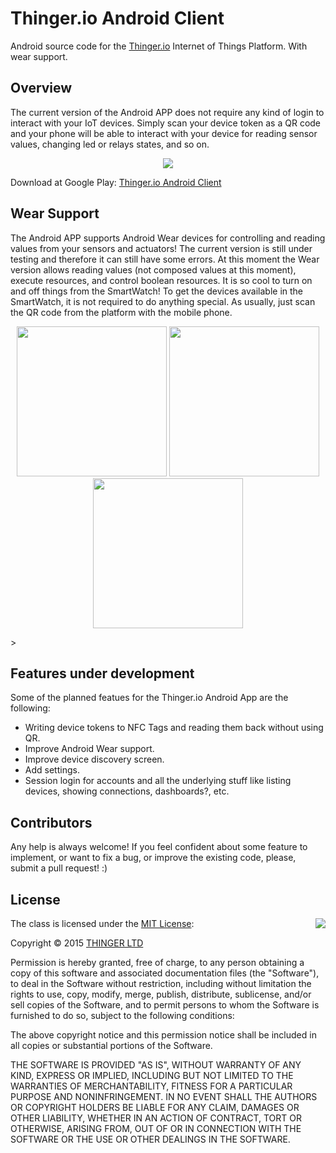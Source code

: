 # Thinger.io Android Client

Android source code for the [Thinger.io](https://thinger.io) Internet of Things Platform. With wear support.

## Overview

The current version of the Android APP does not require any kind of login to interact with your IoT devices. Simply scan your device token as a QR code and your phone will be able to interact with your device for reading sensor values, changing led or relays states, and so on.

<p align="center">
<img src="http://docs.thinger.io/arduino/assets/phone.png">
</p>

Download at Google Play: [Thinger.io Android Client](https://play.google.com/store/apps/details?id=io.thinger.thinger)

## Wear Support 
The Android APP supports Android Wear devices for controlling and reading values from your sensors and actuators! The current version is still under testing and therefore it can still have some errors. At this moment the Wear version allows reading values (not composed values at this moment), execute resources, and control boolean resources. It is so cool to turn on and off things from the SmartWatch! To get the devices available in the SmartWatch, it is not required to do anything special. As usually, just scan the QR code from the platform with the mobile phone.

<p align="center">
<img src="http://discoursefiles.s3-eu-west-1.amazonaws.com/original/1X/2faffe71abf48fd47281e32a91b676b15f6d2f05.png" width="240">
<img src="http://discoursefiles.s3-eu-west-1.amazonaws.com/original/1X/c413cff037d5f9a2941bc6a723b45259ef693196.png" width="240">
<img src="http://discoursefiles.s3-eu-west-1.amazonaws.com/original/1X/d120460c2c50f8ac9853fa1e5927548e2d1cb424.png" width="240">
</p>>

## Features under development

Some of the planned featues for the Thinger.io Android App are the following:

* Writing device tokens to NFC Tags and reading them back without using QR.
* Improve Android Wear support.
* Improve device discovery screen.
* Add settings.
* Session login for accounts and all the underlying stuff like listing devices, showing connections, dashboards?, etc.

## Contributors

Any help is always welcome! If you feel confident about some feature to implement, or want to fix a bug, or improve the existing code, please, submit a pull request! :)

## License

<img align="right" src="http://opensource.org/trademarks/opensource/OSI-Approved-License-100x137.png">

The class is licensed under the [MIT License](http://opensource.org/licenses/MIT):

Copyright &copy; 2015 [THINGER LTD](http://thinger.io)

Permission is hereby granted, free of charge, to any person obtaining a copy of this software and associated documentation files (the "Software"), to deal in the Software without restriction, including without limitation the rights to use, copy, modify, merge, publish, distribute, sublicense, and/or sell copies of the Software, and to permit persons to whom the Software is furnished to do so, subject to the following conditions:

The above copyright notice and this permission notice shall be included in all copies or substantial portions of the Software.

THE SOFTWARE IS PROVIDED "AS IS", WITHOUT WARRANTY OF ANY KIND, EXPRESS OR IMPLIED, INCLUDING BUT NOT LIMITED TO THE WARRANTIES OF MERCHANTABILITY, FITNESS FOR A PARTICULAR PURPOSE AND NONINFRINGEMENT. IN NO EVENT SHALL THE AUTHORS OR COPYRIGHT HOLDERS BE LIABLE FOR ANY CLAIM, DAMAGES OR OTHER LIABILITY, WHETHER IN AN ACTION OF CONTRACT, TORT OR OTHERWISE, ARISING FROM, OUT OF OR IN CONNECTION WITH THE SOFTWARE OR THE USE OR OTHER DEALINGS IN THE SOFTWARE.
